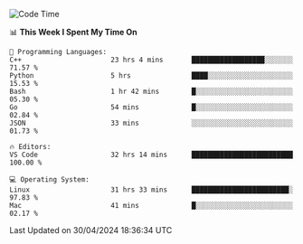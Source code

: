 
<!--START_SECTION:waka-->
![Code Time](http://img.shields.io/badge/Code%20Time-1%2C882%20hrs%2047%20mins-blue)

📊 **This Week I Spent My Time On** 

```text
💬 Programming Languages: 
C++                      23 hrs 4 mins       ██████████████████░░░░░░░   71.57 % 
Python                   5 hrs               ████░░░░░░░░░░░░░░░░░░░░░   15.53 % 
Bash                     1 hr 42 mins        █░░░░░░░░░░░░░░░░░░░░░░░░   05.30 % 
Go                       54 mins             █░░░░░░░░░░░░░░░░░░░░░░░░   02.84 % 
JSON                     33 mins             ░░░░░░░░░░░░░░░░░░░░░░░░░   01.73 % 

🔥 Editors: 
VS Code                  32 hrs 14 mins      █████████████████████████   100.00 % 

💻 Operating System: 
Linux                    31 hrs 33 mins      ████████████████████████░   97.83 % 
Mac                      41 mins             █░░░░░░░░░░░░░░░░░░░░░░░░   02.17 % 
```


 Last Updated on 30/04/2024 18:36:34 UTC
<!--END_SECTION:waka-->

